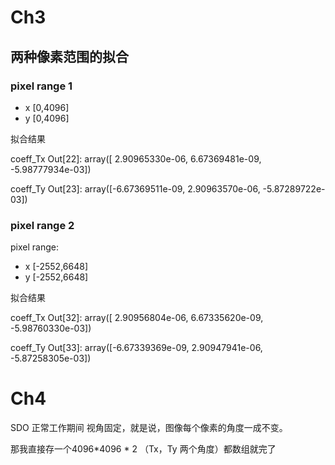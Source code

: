 # Ch3

## 两种像素范围的拟合

### pixel range 1

- x     [0,4096]
- y     [0,4096]

拟合结果

coeff_Tx
Out[22]: array([ 2.90965330e-06,  6.67369481e-09, -5.98777934e-03])

coeff_Ty
Out[23]: array([-6.67369511e-09,  2.90963570e-06, -5.87289722e-03])

### pixel range 2

pixel range:

- x     [-2552,6648]
- y     [-2552,6648]

拟合结果

coeff_Tx
Out[32]: array([ 2.90956804e-06,  6.67335620e-09, -5.98760330e-03])

coeff_Ty
Out[33]: array([-6.67339369e-09,  2.90947941e-06, -5.87258305e-03])





# Ch4

SDO 正常工作期间 视角固定，就是说，图像每个像素的角度一成不变。

那我直接存一个4096*4096 * 2 （Tx，Ty 两个角度）都数组就完了








